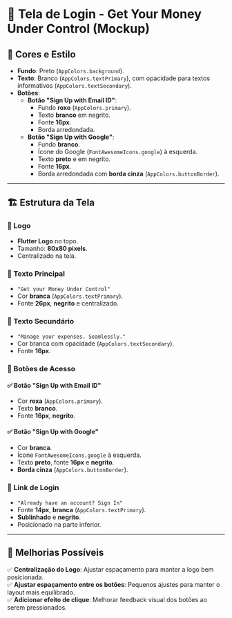 # 🎨 Tela de Login - Get Your Money Under Control (Mockup)

## 📌 Cores e Estilo
- **Fundo**: Preto (`AppColors.background`).
- **Texto**: Branco (`AppColors.textPrimary`), com opacidade para textos informativos (`AppColors.textSecondary`).
- **Botões**:
  - **Botão "Sign Up with Email ID"**:
    - Fundo **roxo** (`AppColors.primary`).
    - Texto **branco** em negrito.
    - Fonte **16px**.
    - Borda arredondada.
  - **Botão "Sign Up with Google"**:
    - Fundo **branco**.
    - Ícone do Google (`FontAwesomeIcons.google`) à esquerda.
    - Texto **preto** e em negrito.
    - Fonte **16px**.
    - Borda arredondada com **borda cinza** (`AppColors.buttonBorder`).

---

## 🏗 Estrutura da Tela

### 📍 Logo
- **Flutter Logo** no topo.
- Tamanho: **80x80 pixels**.
- Centralizado na tela.

### 📍 Texto Principal
- `"Get your Money Under Control"`
- Cor **branca** (`AppColors.textPrimary`).
- Fonte **26px**, **negrito** e centralizado.

### 📍 Texto Secundário
- `"Manage your expenses. Seamlessly."`
- Cor branca com opacidade (`AppColors.textSecondary`).
- Fonte **16px**.

### 📍 Botões de Acesso
#### ✅ Botão "Sign Up with Email ID"
- Cor **roxa** (`AppColors.primary`).
- Texto **branco**.
- Fonte **16px**, **negrito**.

#### ✅ Botão "Sign Up with Google"
- Cor **branca**.
- Ícone `FontAwesomeIcons.google` à esquerda.
- Texto **preto**, fonte **16px** e **negrito**.
- **Borda cinza** (`AppColors.buttonBorder`).

### 📍 Link de Login
- `"Already have an account? Sign In"`
- Fonte **14px**, **branca** (`AppColors.textPrimary`).
- **Sublinhado** e **negrito**.
- Posicionado na parte inferior.

---

## 🎯 Melhorias Possíveis
✅ **Centralização do Logo**: Ajustar espaçamento para manter a logo bem posicionada.  
✅ **Ajustar espaçamento entre os botões**: Pequenos ajustes para manter o layout mais equilibrado.  
✅ **Adicionar efeito de clique**: Melhorar feedback visual dos botões ao serem pressionados.  
